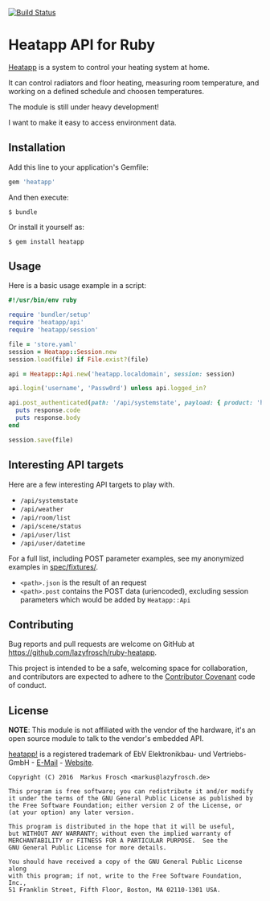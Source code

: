 [![Build Status](https://travis-ci.org/lazyfrosch/ruby-heatapp.svg?branch=master)](https://travis-ci.org/lazyfrosch/ruby-heatapp)

Heatapp API for Ruby
====================

[Heatapp](https://heatapp.de) is a system to control your heating system at home.

It can control radiators and floor heating, measuring room temperature, and working on a defined schedule and choosen
temperatures. 

The module is still under heavy development!

I want to make it easy to access environment data.

## Installation

Add this line to your application's Gemfile:

```ruby
gem 'heatapp'
```

And then execute:

    $ bundle

Or install it yourself as:

    $ gem install heatapp

## Usage

Here is a basic usage example in a script:

```ruby
#!/usr/bin/env ruby

require 'bundler/setup'
require 'heatapp/api'
require 'heatapp/session'

file = 'store.yaml'
session = Heatapp::Session.new
session.load(file) if File.exist?(file)

api = Heatapp::Api.new('heatapp.localdomain', session: session)

api.login('username', 'Passw0rd') unless api.logged_in?

api.post_authenticated(path: '/api/systemstate', payload: { product: 'heatapp-server'}) do |response|
  puts response.code
  puts response.body
end

session.save(file)
```

## Interesting API targets

Here are a few interesting API targets to play with.

* `/api/systemstate`
* `/api/weather`
* `/api/room/list`
* `/api/scene/status`
* `/api/user/list`
* `/api/user/datetime`

For a full list, including POST parameter examples, see my anonymized examples in [spec/fixtures/](spec/fixtures/<url>).

* `<path>.json` is the result of an request
* `<path>.post` contains the POST data (uriencoded), excluding session parameters which would be added by `Heatapp::Api`

## Contributing

Bug reports and pull requests are welcome on GitHub at https://github.com/lazyfrosch/ruby-heatapp.

This project is intended to be a safe, welcoming space for collaboration, and contributors are expected to adhere to
the [Contributor Covenant](http://contributor-covenant.org) code of conduct.

## License

**NOTE**: This module is not affiliated with the vendor of the hardware, it's an open source module to talk to the
vendor's embedded API.

[heatapp!](https://heatapp.de) is a registered trademark of EbV Elektronikbau- und Vertriebs-GmbH -
[E-Mail](mailto:info@heatapp.de) - [Website](http://ebv-gmbh.eu).

    Copyright (C) 2016  Markus Frosch <markus@lazyfrosch.de>

    This program is free software; you can redistribute it and/or modify
    it under the terms of the GNU General Public License as published by
    the Free Software Foundation; either version 2 of the License, or
    (at your option) any later version.

    This program is distributed in the hope that it will be useful,
    but WITHOUT ANY WARRANTY; without even the implied warranty of
    MERCHANTABILITY or FITNESS FOR A PARTICULAR PURPOSE.  See the
    GNU General Public License for more details.

    You should have received a copy of the GNU General Public License along
    with this program; if not, write to the Free Software Foundation, Inc.,
    51 Franklin Street, Fifth Floor, Boston, MA 02110-1301 USA.
